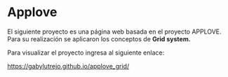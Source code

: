 # Applove

El siguiente proyecto es una página web basada en el proyecto APPLOVE.
<br>Para su realización se aplicaron los conceptos de 
<strong>
    Grid system.
</strong>

Para visualizar el proyecto ingresa al siguiente enlace:

https://gabylutrejo.github.io/applove_grid/


